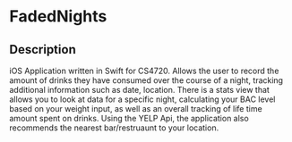 # FadedNights

## Description
iOS Application written in Swift for CS4720. Allows the user to record the amount of drinks they have consumed over the course of a night, tracking additional information such as date, location. There is a stats view that allows you to look at data for a specific night, calculating your BAC level based on your weight input, as well as an overall tracking of life time amount spent on drinks. Using the YELP Api, the application also recommends the nearest bar/restruaunt to your location. 